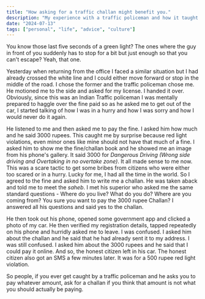 ```yaml
---
title: "How asking for a traffic challan might benefit you."
description: "My experience with a traffic policeman and how it taught me a neat trick"
date: "2024-07-13"
tags: ["personal", "life", "advice", "culture"]
---
```


You know those last five seconds of a green light? The ones where the guy in
front of you suddenly has to stop for a bit but just enough so that you can't
escape? Yeah, that one.

Yesterday when returning from the office I faced a similar situation but I had
already crossed the white line and I could either move forward or stop in the
middle of the road. I chose the former and the traffic policeman chose me. He
motioned me to the side and asked for my license. I handed it over. Obviously,
since this was an Indian Traffic policeman I was mentally prepared to haggle
over the fine paid so as he asked me to get out of the car, I started talking
of how I was in a hurry and how I was sorry and how I would never do it again.

He listened to me and then asked me to pay the fine. I asked him how much and
he said 3000 rupees. This caught me by surprise because red light violations,
even minor ones like mine should not have that much of a fine. I asked him to
show me the fine/challan book and he showed me an image from his phone's
gallery. It said 3000 for _Dangerous Driving (Wrong side driving and Overtaking
in no overtake zone)_. It all made sense to me now. This was a scare tactic to
get some bribes from citizens who were either too scared or in a hurry. Lucky
for me, I had all the time in the world. So I agreed to the fine and asked him
to write me a challan. He was taken aback and told me to meet the _saheb_. I
met his superior who asked me the same standard questions - Where do you live?
What do you do? Where are you coming from? You sure you want to pay the 3000
rupee Challan? I answered all his questions and said yes to the challan.

He then took out his phone, opened some government app and clicked a photo of
my car. He then verified my registration details, tapped repeatedly on his
phone and hurridly asked me to leave. I was confused. I asked him about the
challan and he said that he had already sent it to my address. I was still
confused. I asked him about the 3000 rupees and he said that I could pay it
online. And so, the honest citizen left in his car. The honest citizen also got
an SMS a few minutes later. It was for a 500 rupee red light violation.

So people, if you ever get caught by a traffic policeman and he asks you to pay
whatever amount, ask for a challan if you think that amount is not what you
should actually be paying.

